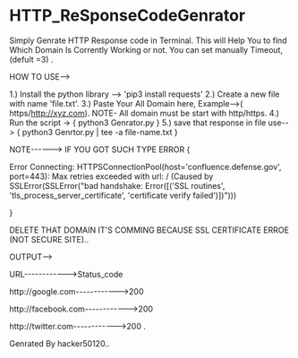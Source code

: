 # HTTP_ReSponseCodeGenrator

Simply Genrate HTTP Response code in Terminal.
This will Help You to find Which Domain Is Corrently Working or not.
You can set manually Timeout,(defult =3) .

HOW TO USE-->

1.) Install the python library --> 'pip3 install requests'
2.) Create a new file with name 'file.txt'.
3.) Paste Your All Domain here, Example-->( https/http://xyz.com).
NOTE- All domain must be start with http/https.
4.) Run the script -> { python3 Genrator.py }
5.) save that response in file use--> { python3 Genrtor.py | tee -a file-name.txt }


NOTE------>
IF YOU GOT SUCH TYPE ERROR {

Error Connecting: HTTPSConnectionPool(host='confluence.defense.gov', port=443): Max retries exceeded with url: / (Caused by SSLError(SSLError("bad handshake: Error([('SSL routines', 'tls_process_server_certificate', 'certificate verify failed')])")))

}

DELETE THAT DOMAIN IT'S COMMING BECAUSE SSL CERTIFICATE ERROE (NOT SECURE SITE)..

OUTPUT-->

URL------------>Status_code

http://google.com------------>200

http://facebook.com------------>200

http://twitter.com------------>200 .



Genrated By hacker50120..
